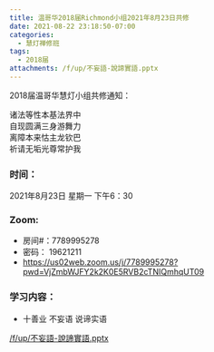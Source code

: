 ```yaml
---
title: 温哥华2018届Richmond小组2021年8月23日共修
date: 2021-08-22 23:18:50-07:00
categories:
  - 慧灯禅修班
tags:
  - 2018届
attachments: /f/up/不妄語-說諦實語.pptx
---
```

2018届温哥华慧灯小组共修通知：

诸法等性本基法界中\
自现圆满三身游舞力\
离障本来怙主龙钦巴\
祈请无垢光尊常护我  

### 时间：

2021年8月23日 星期一 下午6：30

### Zoom:

* 房间#：7789995278 
* 密码： 19621211
* <https://us02web.zoom.us/j/7789995278?pwd=VjZmbWJFY2k2K0E5RVB2cTNIQmhqUT09>

### 学习内容：

* 十善业 不妄语 说谛实语

[/f/up/不妄語-說諦實語.pptx](/f/up/不妄語-說諦實語.pptx)